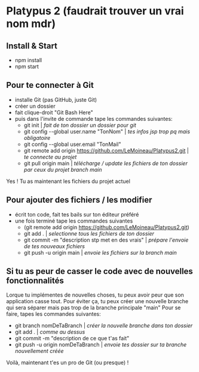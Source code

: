 # Platypus 2 (faudrait trouver un vrai nom mdr)

## Install & Start

- npm install
- npm start

## Pour te connecter à Git
- installe Git (pas GitHub, juste Git)
- créer un dossier
- fait clique-droit "Git Bash Here"
- puis dans l'invite de commande tape les commandes suivantes:
  - git init | *fait de ton dossier un dossier pour git*
  - git config --global user.name "TonNom" | *tes infos jsp trop pq mais obligatoire*
  - git config --global user.email "TonMail"
  - git remote add origin https://github.com/LeMoineau/Platypus2.git | *te connecte au projet*
  - git pull origin main | *télécharge / update les fichiers de ton dossier par ceux du projet branch main*

Yes ! Tu as maintenant les fichiers du projet actuel

## Pour ajouter des fichiers / les modifier
- écrit ton code, fait tes bails sur ton éditeur préféré
- une fois terminé tape les commandes suivantes
  - (git remote add origin https://github.com/LeMoineau/Platypus2.git)
  - git add . | *selectionne tous les fichiers de ton dossier*
  - git commit -m "description stp met en des vrais" | *prépare l'envoie de tes nouveaux fichiers*
  - git push -u origin main | *envoie les fichiers sur la branch main*

## Si tu as peur de casser le code avec de nouvelles fonctionnalités
Lorque tu implémentes de nouvelles choses, tu peux avoir peur que son application casse tout.
Pour éviter ça, tu peux créer une nouvelle branche qui sera séparer mais pas trop de la branche principale "main"
Pour se faire, tapes les commandes suivantes:
- git branch nomDeTaBranch | *créer la nouvelle branche dans ton dossier*
- git add . | *comme au dessus*
- git commit -m "description de ce que t'as fait"
- git push -u origin nomDeTaBranch | *envoie tes dossier sur ta branche nouvellement créée*

Voilà, maintenant t'es un pro de Git (ou presque) !
